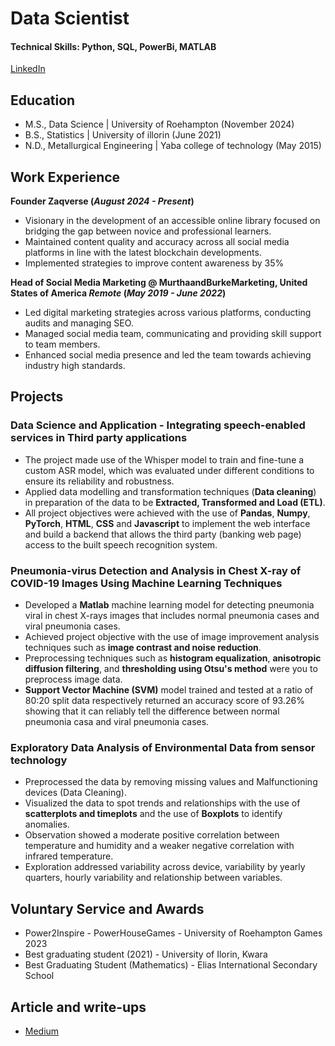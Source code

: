 # Data Scientist

#### Technical Skills: Python, SQL, PowerBi, MATLAB

[LinkedIn](https://www.linkedin.com/in/ayoola-razaq-b39b6b181/)

## Education
- M.S., Data Science | University of Roehampton (November 2024)
- B.S., Statistics | University of illorin (June 2021)
- N.D., Metallurgical Engineering | Yaba college of technology (May 2015)

## Work Experience
**Founder Zaqverse (_August 2024 - Present_)**
- Visionary in the development of an accessible online library focused on bridging the gap between novice and professional learners.
- Maintained content quality and accuracy across all social media platforms in line with the latest blockchain developments.
- Implemented strategies to improve content awareness by 35%

**Head of Social Media Marketing @ MurthaandBurkeMarketing, United States of America _Remote_ (_May 2019 - June 2022_)**
- Led digital marketing strategies across various platforms, conducting audits and managing SEO.
- Managed social media team, communicating and providing skill support to team members.
- Enhanced social media presence and led the team towards achieving industry high standards.

## Projects
### Data Science and Application - Integrating speech-enabled services in Third party applications

- The project made use of the Whisper model to train and fine-tune a custom ASR model, which was evaluated under different conditions to ensure its reliability and robustness.
- Applied data modelling and transformation techniques (**Data cleaning**) in preparation of the data to be **Extracted, Transformed and Load (ETL)**.
- All project objectives were achieved with the use of **Pandas**, **Numpy**, **PyTorch**, **HTML**, **CSS** and **Javascript** to implement the web interface and build a backend that allows the third party (banking web page) access to the built speech recognition system.

### Pneumonia-virus Detection and Analysis in Chest X-ray of COVID-19 Images Using Machine Learning Techniques

- Developed a **Matlab** machine learning model for detecting pneumonia viral in chest X-rays images that includes normal pneumonia cases and viral pneumonia cases.
- Achieved project objective with the use of image improvement analysis techniques such as **image contrast and noise reduction**.
- Preprocessing techniques such as **histogram equalization**, **anisotropic diffusion filtering**, and **thresholding using Otsu's method** were you to preprocess image data.
- **Support Vector Machine (SVM)** model trained and tested at a ratio of 80:20 split data respectively returned an accuracy score of 93.26% showing that it can reliably tell the difference between normal pneumonia casa and viral pneumonia cases.

### Exploratory Data Analysis of Environmental Data from sensor technology
- Preprocessed the data by removing missing values and Malfunctioning devices (Data Cleaning).
- Visualized the data to spot trends and relationships with the use of **scatterplots and timeplots** and the use of **Boxplots** to identify anomalies.
- Observation showed a moderate positive correlation between temperature and humidity and a weaker negative correlation with infrared temperature.
- Exploration addressed variability across device, variability by yearly quarters, hourly variability and relationship between variables.


## Voluntary Service and Awards
- Power2Inspire - PowerHouseGames - University of Roehampton Games 2023
- Best graduating student (2021) - University of Ilorin, Kwara
- Best Graduating Student (Mathematics) - Elias International Secondary School

## Article and write-ups
- [Medium](https://medium.com/@razaqayoola09)
